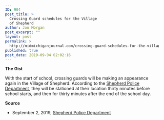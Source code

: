 ```yaml
---
ID: 904
post_title: >
  Crossing Guard schedules for the Village
  of Shepherd
author: Jon Morgan
post_excerpt: ""
layout: post
permalink: >
  http://midmichiganjournal.com/crossing-guard-schedules-for-the-village-of-shepherd
published: true
post_date: 2019-09-04 02:02:16
---
```

<b>The Gist</b>

With the start of school, crossing guards will be making an appearance again in the Village of Shepherd. According to the <a href="https://www.facebook.com/Shepherd-Police-Department-205632619455314/?__tn__=kC-R0.g&amp;eid=ARBoYEmdwkktuqW7P0Ce2sRL7VyIWhg1qk7tNPsEqPlRRtvGcB8JWJPB5JTYw4Gvmt-79YSJtHTroqOZ&amp;hc_ref=ARQ5TW0MLIY1n4d_kDvgmg9gSW2ZlBKL3uj7h72uZRjdznJhwR2A-mtLQi3ZLkHhuWw&amp;fref=nf&amp;__xts__%5B0%5D=68.ARCEDUuZaMIGSEWlPHVVW_nGQ8xFAcO7h2T4WN8xlkiW_lxV_9nk_iSPysMqD78Pwi9-zp_-jtY5THrCLNZlRdnFa3QfVqoWmJUPxaBvUjtdALzb_Jfoq881qx_A8FWG8e0i0w0LOrmce0xnrwD4dGBBSkxb82nja0eG1uwVsScYhqUENznUHqRuxpXlsq8SRt8M8fP67e8lD09I8Qh8Phoy5M4ssomlsnNQoWVu7ShzEQ3zLJuzcHkyq5u1tG6WaPbKaXKkEEBcC4Nyj2DAtYNXOd3vz7BmJtsS0HAz1ZCcQ3VtzuL_mn-p815dnBQrBn0j">Shepherd Police Department</a>, they will be stationed at their location thirty minutes before school starts, and then for thirty minutes after the end of the school day.

<b>Source</b>
<ul>
 	<li>September 2, 2019, <a href="https://www.facebook.com/205632619455314/photos/a.209733589045217/2652029258148959/?type=3&amp;__xts__%5B0%5D=68.ARCEDUuZaMIGSEWlPHVVW_nGQ8xFAcO7h2T4WN8xlkiW_lxV_9nk_iSPysMqD78Pwi9-zp_-jtY5THrCLNZlRdnFa3QfVqoWmJUPxaBvUjtdALzb_Jfoq881qx_A8FWG8e0i0w0LOrmce0xnrwD4dGBBSkxb82nja0eG1uwVsScYhqUENznUHqRuxpXlsq8SRt8M8fP67e8lD09I8Qh8Phoy5M4ssomlsnNQoWVu7ShzEQ3zLJuzcHkyq5u1tG6WaPbKaXKkEEBcC4Nyj2DAtYNXOd3vz7BmJtsS0HAz1ZCcQ3VtzuL_mn-p815dnBQrBn0j&amp;__tn__=-R0.g">Shepherd Police Department</a></li>
</ul>